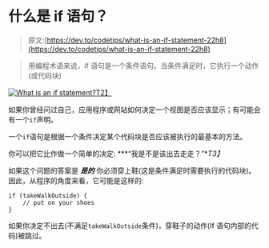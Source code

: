 # 什么是 if 语句？

> 原文:[https://dev.to/codetips/what-is-an-if-statement-22h8](https://dev.to/codetips/what-is-an-if-statement-22h8)

> 用编程术语来说，if 语句是一个条件语句。当条件满足时，它执行一个动作(或代码块)

[![What is an if statement?](../Images/318ecb5d122ca97261cc61d657324319.png)T2】](https://res.cloudinary.com/practicaldev/image/fetch/s--p7pUZqjA--/c_limit%2Cf_auto%2Cfl_progressive%2Cq_auto%2Cw_880/https://www.codetips.co.uk/content/images/2019/03/if-statement_walk-outside.jpg)

如果你曾经问过自己，应用程序或网站如何决定一个视图是否应该显示；有可能会有一个`if`声明。

一个`if`语句是根据一个条件决定某个代码块是否应该被执行的最基本的方法。

你可以把它比作做一个简单的决定: ***“我是不是该出去走走？”**T3】*

如果这个问题的答案是 ***是的*** 你必须穿上鞋(这是条件满足时需要执行的代码块)。因此，从程序的角度来看，它可能是这样的:

```
if (takeWalkOutside) {
    // put on your shoes
} 
```

如果你决定不出去(不满足`takeWalkOutside`条件)，穿鞋子的动作(If 语句内部的代码)被跳过。